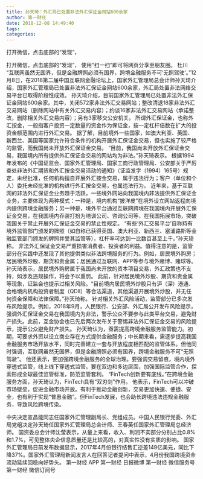 ```yaml
---
title: 孙天琦：外汇局已处置非法外汇保证金网站600余家
author: 第一财经
date: 2018-12-08 14:49:40
tags: 
categories: 
---
```

打开微信，点击底部的“发现”，
<!-- more -->
打开微信，点击底部的“发现”，
使用“扫一扫”即可将网页分享至朋友圈。
杜川
“互联网虽然无国界，但是金融牌照必须有国界，跨境金融服务不可‘无照驾驶’。”12月8日，在2018第二届中国互联网金融论坛上，国家外汇管理局总会计师孙天琦介绍，国家外汇管理局已处置非法外汇保证金网站600余家，外汇局处置非法网络交易平台已取得阶段性成效。
孙天琦介绍，目前国家外汇管理局已处置非法外汇保证金网站600余家。其中，关闭572家非法外汇交易网站；整改清退18家非法外汇交易网站（删除网站中有关外汇交易内容）；约谈16家非法外汇交易网站（承诺整改，删除相关外汇交易内容）；另有3家移交公安机关。
所谓外汇保证金，也称外汇按金，一般指客户投资一定数量的资金作为保证金，按一定杠杆倍数在扩大的投资金额范围内进行外汇交易。
据了解，目前境外一些国家，如澳大利亚、英国、新西兰、美国等国家允许符合条件的机构开展外汇保证金交易，但也实施了较严格的监管，而我国尚未开放外汇保证金交易。
“目前，我国尚未开放外汇保证金交易，我国境内所有提供外汇保证金交易的网站均为非法。”孙天琦表示。
根据1994年发布的《中国证监会、国家外汇管理局、国家工商行政管理局、公安部关于严厉查处非法外汇期货和外汇按金交易活动的通知》（证监发字〔1994〕165号）规定，未经批准，任何机构擅自开展外汇按金交易，属于违法行为；客户（单位和个人）委托未经批准的机构进行外汇按金交易，也属违法行为。
近年来，基于互联网的非法外汇保证金业务趋于活跃，一些境外网站向我国境内非法提供外汇保证金业务，主要体现为两种模式：一种是，境内机构“披洋皮”在境外设立网站返程向境内提供跨境金融服务；另一种是，境外平台通过互联网跨境在我国境内开展外汇保证金交易，在我国境内乔装打扮为培训公司、咨询公司等，在我国拓展市场，突破我国关于禁止开展外汇保证金交易的禁止性规定。
“有些‘外汇交易平台’自称持有境外监管部门颁发的牌照（如自称已获得英国、澳大利亚、新西兰、塞浦路斯等金融监管部门颁发的牌照并受其监管等），杠杆率可达到一比数百甚至上千。”孙天琦称。
非法外汇保证金交易严重损害消费者、投资者的利益。值得注意的是，监管部分在实践中还发现了其他提供类似非法跨境服务的行为。例如，居民境外购房；居民境外炒股、期货和贵金属；居民通过互联网、APP等参与境外赌博、赌球等。
孙天琦表示，居民境外购房属于我国尚未开放的资本项目交易，外汇政策也不支持，如涉及违规操作，将会予以重罚。
此前，针对居民境外炒股、期货和贵金属等现象，证监会也提示过相关风险。“目前境内居民境外炒股只有沪（深）港通、合格境内机构投资者制度（QDII）等合法渠道，其他渠道开展境外炒股，并无任何资金保障和法律保障。”孙天琦称。
针对相关外汇风险活动，监管部分已多次发布风险提示。例如，2018年9月，人民银行、公安部、外汇局公开发布风险提示，强调外汇保证金交易在我国境内为非法，警示公众不要参与此类平台交易，避免财产损失。此前，互金协会也已先后两次发布关于警惕非法外汇保证金交易的风险提示，提示公众避免财产损失。
孙天琦认为，亟需提高跨境金融服务监管能力。初期，可要求外资以设立商业存在方式提供金融服务；中长期来看，需逐步提高我国金融服务市场开放水平，同时完善建立一套与开放程度相匹配的监管体系。但他同时强调，互联网虽然无国界，但是金融牌照必须有国界，跨境金融服务不可“无照驾驶”。
他还表示，要加强跨境金融服务的全球治理。要强调交易留痕，境内境外穿透式监管，线上线下穿透式监管。要在双边和多边层面，加强国际监管合作，探索形成全球最佳监管标准，防范监管套利。
“FinTech创新要有底线。”在跨境金融服务方面，孙天琦认为，FinTech具有“双刃剑”作用。
他表示，FinTech可以冲破市场壁垒，促进金融市场开放。有利于推动金融创新，交易更加快速、便捷、安全，也有利于实现“普惠金融”。但FinTech发展，也会助长跨境违法违规金融服务，导致风险跨境传染。
 
 
中央决定宣昌能同志任国家外汇管理副局长、党组成员。中国人民银行党委、外汇局党组决定孙天琦任国家外汇管理局总会计师、王春英任国家外汇管理局总经济师。
国资委总会计师沈莹表示，从量上来看，收入、利润不实部分分别占比0.8%和1.7%，可见整体央企信息质量还是比较高的，对真实性没有实质的影响。
国家外汇管理局日前发布数据显示，2017年4月份银行结售汇逆差149亿美元，同比下降37%。国家外汇管理局新闻发言人在回答记者提问中表示，4月份我国跨境资金流动延续回稳向好势头。
第一财经
APP
第一财经
日报微博
第一财经
微信服务号
第一财经
微信订阅号
